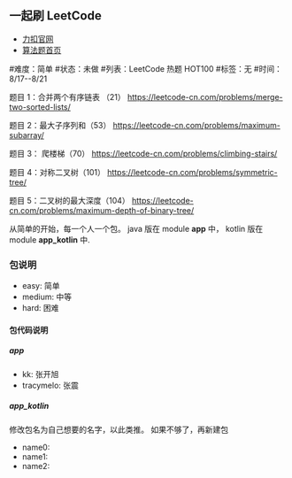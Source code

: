 ## 一起刷 LeetCode

- [力扣官网](https://leetcode-cn.com/)
- [算法题首页](https://leetcode-cn.com/problemset/algorithms/)


#难度：简单
#状态：未做
#列表：LeetCode 热题 HOT100 
#标签：无
#时间：8/17--8/21

题目 1：合并两个有序链表  （21）
https://leetcode-cn.com/problems/merge-two-sorted-lists/

题目 2：最大子序列和（53）
https://leetcode-cn.com/problems/maximum-subarray/

题目 3： 爬楼梯（70）
https://leetcode-cn.com/problems/climbing-stairs/

题目 4：对称二叉树（101）
https://leetcode-cn.com/problems/symmetric-tree/

题目 5：二叉树的最大深度（104）
https://leetcode-cn.com/problems/maximum-depth-of-binary-tree/


从简单的开始，每一个人一个包。 java 版在 module **app** 中， kotlin 版在 module **app_kotlin** 中.

### 包说明

- easy: 简单
- medium: 中等
- hard: 困难

#### 包代码说明

##### app

- kk: 张开旭
- tracymelo: 张震

##### app_kotlin

修改包名为自己想要的名字，以此类推。 如果不够了，再新建包

- name0:
- name1:
- name2:
